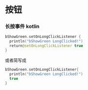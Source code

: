 # 按钮

### 长按事件 kotlin

```kotlin
bShowGreen.setOnLongClickListener {
  println("bShowGreen LongClicked!")
  return@setOnLongClickListener true
}
```

或者简写成

```kotlin
bShowGreen.setOnLongClickListener{
  println("bShowGreen LongClicked!")
  true
}
```

